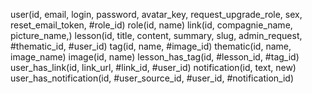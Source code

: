 user(id, email, login, password, avatar_key, request_upgrade_role, sex, reset_email_token, #role_id)
role(id, name)
link(id, compagnie_name, picture_name,)
lesson(id, title, content, summary, slug, admin_request, #thematic_id, #user_id)
tag(id, name, #image_id)
thematic(id, name, image_name)
image(id, name)
lesson_has_tag(id, #lesson_id, #tag_id)
user_has_link(id, link_url, #link_id, #user_id)
notification(id, text, new)
user_has_notification(id, #user_source_id, #user_id, #notification_id)



